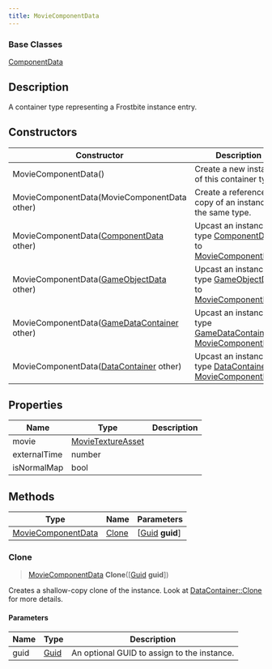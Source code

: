 ```yaml
---
title: MovieComponentData
---
```

### Base Classes

[ComponentData](ComponentData)

## Description

A container type representing a Frostbite instance entry.

## Constructors

| Constructor                                                                   | Description                                                                                                                 |
| ----------------------------------------------------------------------------- | --------------------------------------------------------------------------------------------------------------------------- |
| MovieComponentData()                                                          | Create a new instance of this container type.                                                                               |
| MovieComponentData(MovieComponentData other)                                  | Create a reference copy of an instance of the same type.                                                                    |
| MovieComponentData([ComponentData](ComponentData) other)                      | Upcast an instance of type [ComponentData](ComponentData) to [MovieComponentData](MovieComponentData).                      |
| MovieComponentData([GameObjectData](GameObjectData) other)                    | Upcast an instance of type [GameObjectData](GameObjectData) to [MovieComponentData](MovieComponentData).                    |
| MovieComponentData([GameDataContainer](GameDataContainer) other)              | Upcast an instance of type [GameDataContainer](GameDataContainer) to [MovieComponentData](MovieComponentData).              |
| MovieComponentData([DataContainer](/vext/ref/shared/class/datacontainer) other) | Upcast an instance of type [DataContainer](/vext/ref/shared/class/datacontainer) to [MovieComponentData](MovieComponentData). |

## Properties

| Name         | Type                                   | Description |
| ------------ | -------------------------------------- | ----------- |
| movie        | [MovieTextureAsset](MovieTextureAsset) |             |
| externalTime | number                                 |             |
| isNormalMap  | bool                                   |             |

## Methods

| Type                                     | Name            | Parameters                                     |
| ---------------------------------------- | --------------- | ---------------------------------------------- |
| [MovieComponentData](MovieComponentData) | [Clone](#clone) | \[[Guid](/vext/ref/shared/class/guid) **guid**\] |

### Clone

> [MovieComponentData](MovieComponentData) **Clone**(\[[Guid](/vext/ref/shared/class/guid) **guid**\])

Creates a shallow-copy clone of the instance. Look at [DataContainer::Clone](/vext/ref/shared/class/datacontainer#clone) for more details.

#### Parameters

| Name | Type         | Description                                 |
| ---- | ------------ | ------------------------------------------- |
| guid | [Guid](Guid) | An optional GUID to assign to the instance. |
